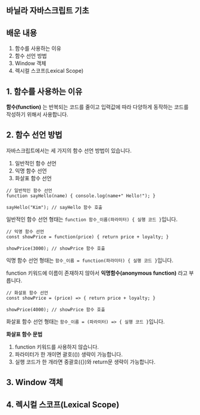 ## 바닐라 자바스크립트 기초

## 배운 내용

1. 함수를 사용하는 이유
2. 함수 선언 방법
3. Window 객체
4. 렉시컬 스코프(Lexical Scope)

## 1. 함수를 사용하는 이유

**함수(function)** 는 반복되는 코드를 줄이고 입력값에 따라 다양하게 동작하는 코드를 작성하기 위해서 사용합니다.

## 2. 함수 선언 방법

자바스크립트에서는 세 가지의 함수 선언 방법이 있습니다.

1. 일반적인 함수 선언
2. 익명 함수 선언
3. 화살표 함수 선언

```
// 일반적인 함수 선언
function sayHello(name) { console.log(name+" Hello!"); }

sayHello("Kim"); // sayHello 함수 호출
```

일반적인 함수 선언 형태는 `function 함수_이름(파라미터) { 실행 코드 }`입니다.

```
// 익명 함수 선언
const showPrice = function(price) { return price + loyalty; }

showPrice(3000); // showPrice 함수 호출
```

익명 함수 선언 형태는 `함수_이름 = function(파라미터) { 실행 코드 }`입니다.

function 키워드에 이름이 존재하지 않아서 **익명함수(anonymous function)** 라고 부릅니다.

```
// 화살표 함수 선언
const showPrice = (price) => { return price + loyalty; }

showPrice(4000); // showPrice 함수 호출
```

화살표 함수 선언 형태는 `함수_이름 = (파라미터) => { 실행 코드 }`입니다.

**화살표 함수 문법**

1. function 키워드를 사용하지 않습니다.
2. 파라미터가 한 개이면 괄호(()) 생략이 가능합니다.
3. 실행 코드가 한 개라면 중괄호({})와 return문 생략이 가능합니다.

## 3. Window 객체

## 4. 렉시컬 스코프(Lexical Scope)
